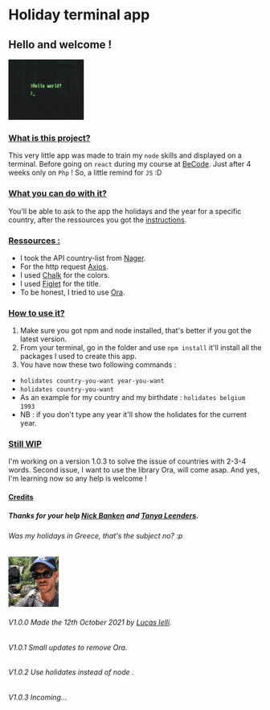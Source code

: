 # Holiday terminal app

## Hello and welcome !

<img src="hello-world.gif" alt="Hello World !" style="height: 120px; width:150px;"/>

### <u>What is this project?</u>

This very little app was made to train my `node` skills and displayed on a terminal. Before going on `react` during my course at [BeCode](https://becode.org/). Just after 4 weeks only on `Php` ! So, a little remind for `JS` :D

### <u>What you can do with it?</u>

You'll be able to ask to the app the holidays and the year for a specific country, after the ressources you got the [instructions](#instructions).

### <u></a>Ressources :</u>

- I took the API country-list from [Nager](https://date.nager.at/api/v3/PublicHolidays/2021/BE).
- For the http request [Axios](https://www.npmjs.com/package/axios).
- I used [Chalk](https://www.npmjs.com/package/chalk) for the colors.
- I used [Figlet](https://www.npmjs.com/package/figlet) for the title.
- To be honest, I tried to use [Ora](https://www.npmjs.com/package/ora).

### <u><a name="instructions"></a>How to use it?</u>

1. Make sure you got npm and node installed, that's better if you got the latest version.
2. From your terminal, go in the folder and use `npm install` it'll install all the packages I used to create this app.
3. You have now these two following commands :

- `holidates country-you-want year-you-want`
- `holidates country-you-want`
- As an example for my country and my birthdate : `holidates belgium 1993`
- NB : if you don't type any year it'll show the holidates for the current year.

### <u>Still WIP</u>

I'm working on a version 1.0.3 to solve the issue of countries with 2-3-4 words.
Second issue, I want to use the library Ora, will come asap. And yes, I'm learning now so any help is welcome !

#### <u>Credits</u>

##### Thanks for your help [Nick Banken](https://github.com/NickBanken) and [Tanya Leenders](https://github.com/Tanya-Amber-L).

###### Was my holidays in Greece, that's the subject no? :p

<img src="Lucas.jpg" alt="This is me" style="height: 100px; width:100px;"/>

###### V1.0.0 Made the 12th October 2021 by [Lucas Ielli](https://github.com/LucasIelli).

###### V1.0.1 Small updates to remove Ora.

###### V1.0.2 Use holidates instead of node .

###### V1.0.3 Incoming...
